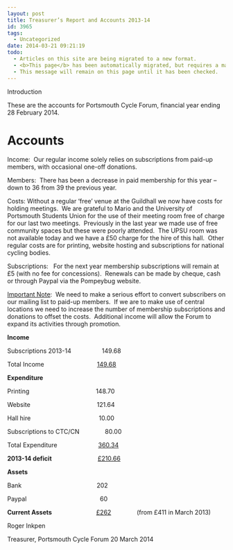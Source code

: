 ```yaml
---
layout: post
title: Treasurer’s Report and Accounts 2013-14
id: 3965
tags:
  - Uncategorized
date: 2014-03-21 09:21:19
todo:
  - Articles on this site are being migrated to a new format.
  - <b>This page</b> has been automatically migrated, but requires a manual check-&amp;-tune to ensure the format and links all work as expected.
  - This message will remain on this page until it has been checked.
---
```


Introduction

These are the accounts for Portsmouth Cycle Forum, financial year ending 28 February 2014.

# Accounts

Income:  Our regular income solely relies on subscriptions from paid-up members, with occasional one-off donations.

Members:  There has been a decrease in paid membership for this year – down to 36 from 39 the previous year.

Costs: Without a regular ‘free’ venue at the Guildhall we now have costs for holding meetings.  We are grateful to Mario and the University of Portsmouth Students Union for the use of their meeting room free of charge for our last two meetings.  Previously in the last year we made use of free community spaces but these were poorly attended.  The UPSU room was not available today and we have a £50 charge for the hire of this hall.  Other regular costs are for printing, website hosting and subscriptions for national cycling bodies.

Subscriptions:   For the next year membership subscriptions will remain at £5 (with no fee for concessions).  Renewals can be made by cheque, cash or through Paypal via the Pompeybug website.

<span style="text-decoration: underline">Important Note</span>:  We need to make a serious effort to convert subscribers on our mailing list to paid-up members.  If we are to make use of central locations we need to increase the number of membership subscriptions and donations to offset the costs.  Additional income will allow the Forum to expand its activities through promotion.

**Income**

Subscriptions 2013-14                  149.68

Total Income                               <span style="text-decoration: underline">149.68</span>

**Expenditure**

Printing                                       148.70

Website                                       121.64

Hall hire                                        10.00

Subscriptions to CTC/CN               80.00

Total Expenditure                        <span style="text-decoration: underline">360.34</span>

**2013-14 deficit**                           <span style="text-decoration: underline">£210.66</span>

**Assets**

Bank                                            202

Paypal                                           60

**Current Assets**                          <span style="text-decoration: underline">£262</span>               (from £411 in March 2013)


Roger Inkpen

Treasurer, Portsmouth Cycle Forum 20 March 2014